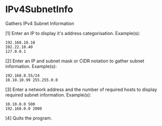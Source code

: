 # IPv4SubnetInfo
Gathers IPv4 Subnet Information


[1] Enter an IP to display it's address categorisation. Example(s):

    192.168.10.10
    202.22.10.40
    127.0.0.1


[2] Enter an IP and subnet mask or CIDR notation to gather subnet information. Example(s):

    192.168.0.55/24
    10.10.10.99 255.255.0.0
             
             
[3] Enter a network address and the number of required hosts to display required subnet information. Example(s):

    10.10.0.0 500
    192.168.0.0 2000

    
[4] Quits the program.
